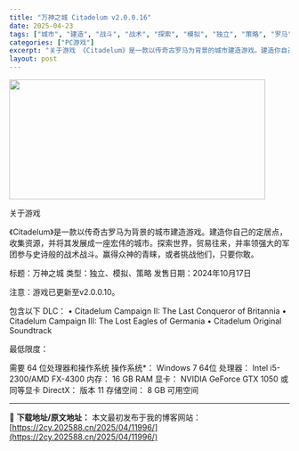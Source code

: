 ```yaml
---
title: "万神之城 Citadelum v2.0.0.16"
date: 2025-04-23
tags: ["城市", "建造", "战斗", "战术", "探索", "模拟", "独立", "策略", "罗马", "贸易"]
categories: ["PC游戏"]
excerpt: "关于游戏 《Citadelum》是一款以传奇古罗马为背景的城市建造游戏。建造你自己的定居点，收集资源，并将其发展成一座宏伟的城市。探索世界，贸易往来，并率领强大的军团参与史诗般的战术战斗。赢得众神的青睐，或者挑战他们，只要你敢。 标题：万神之城 类型：独立、模拟、策略 发售日期：2024年10月17&hellip;"
layout: post
---
```


<img class="aligncenter size-full wp-image-12001" src="https://2cy.202588.cn/wp-content/uploads/2025/04/2025042312553442.webp" alt="" width="460" height="215" />

关于游戏

《Citadelum》是一款以传奇古罗马为背景的城市建造游戏。建造你自己的定居点，收集资源，并将其发展成一座宏伟的城市。探索世界，贸易往来，并率领强大的军团参与史诗般的战术战斗。赢得众神的青睐，或者挑战他们，只要你敢。

标题：万神之城
类型：独立、模拟、策略
发售日期：2024年10月17日

注意：游戏已更新至v2.0.0.10。

包含以下 DLC：
• Citadelum Campaign II: The Last Conqueror of Britannia
• Citadelum Campaign III: The Lost Eagles of Germania
• Citadelum Original Soundtrack

最低限度：

需要 64 位处理器和操作系统
操作系统*： Windows 7 64位
处理器： Intel i5-2300/AMD FX-4300
内存： 16 GB RAM
显卡： NVIDIA GeForce GTX 1050 或同等显卡
DirectX： 版本 11
存储空间： 8 GB 可用空间

---
📖 **下载地址/原文地址：** 本文最初发布于我的博客网站：[https://2cy.202588.cn/2025/04/11996/](https://2cy.202588.cn/2025/04/11996/)
